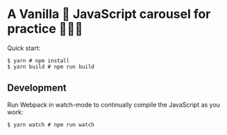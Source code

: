 # A Vanilla 🍨 JavaScript carousel for practice 🧑🏻‍💻

Quick start:

```
$ yarn # npm install
$ yarn build # npm run build
````

## Development

Run Webpack in watch-mode to continually compile the JavaScript as you work:

```
$ yarn watch # npm run watch
```
